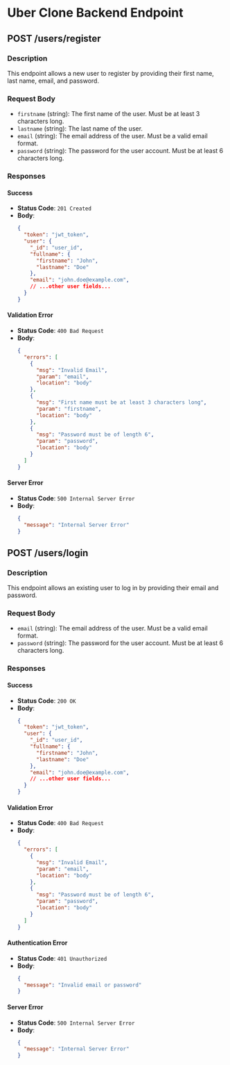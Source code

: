 # Uber Clone Backend Endpoint

## POST /users/register

### Description
This endpoint allows a new user to register by providing their first name, last name, email, and password.

### Request Body
- `firstname` (string): The first name of the user. Must be at least 3 characters long.
- `lastname` (string): The last name of the user.
- `email` (string): The email address of the user. Must be a valid email format.
- `password` (string): The password for the user account. Must be at least 6 characters long.

### Responses

#### Success
- **Status Code**: `201 Created`
- **Body**:
  ```json
  {
    "token": "jwt_token",
    "user": {
      "_id": "user_id",
      "fullname": {
        "firstname": "John",
        "lastname": "Doe"
      },
      "email": "john.doe@example.com",
      // ...other user fields...
    }
  }
  ```

#### Validation Error
- **Status Code**: `400 Bad Request`
- **Body**:
  ```json
  {
    "errors": [
      {
        "msg": "Invalid Email",
        "param": "email",
        "location": "body"
      },
      {
        "msg": "First name must be at least 3 characters long",
        "param": "firstname",
        "location": "body"
      },
      {
        "msg": "Password must be of length 6",
        "param": "password",
        "location": "body"
      }
    ]
  }
  ```

#### Server Error
- **Status Code**: `500 Internal Server Error`
- **Body**:
  ```json
  {
    "message": "Internal Server Error"
  }
  ```

## POST /users/login

### Description
This endpoint allows an existing user to log in by providing their email and password.

### Request Body
- `email` (string): The email address of the user. Must be a valid email format.
- `password` (string): The password for the user account. Must be at least 6 characters long.

### Responses

#### Success
- **Status Code**: `200 OK`
- **Body**:
  ```json
  {
    "token": "jwt_token",
    "user": {
      "_id": "user_id",
      "fullname": {
        "firstname": "John",
        "lastname": "Doe"
      },
      "email": "john.doe@example.com",
      // ...other user fields...
    }
  }
  ```

#### Validation Error
- **Status Code**: `400 Bad Request`
- **Body**:
  ```json
  {
    "errors": [
      {
        "msg": "Invalid Email",
        "param": "email",
        "location": "body"
      },
      {
        "msg": "Password must be of length 6",
        "param": "password",
        "location": "body"
      }
    ]
  }
  ```

#### Authentication Error
- **Status Code**: `401 Unauthorized`
- **Body**:
  ```json
  {
    "message": "Invalid email or password"
  }
  ```

#### Server Error
- **Status Code**: `500 Internal Server Error`
- **Body**:
  ```json
  {
    "message": "Internal Server Error"
  }
  ```
